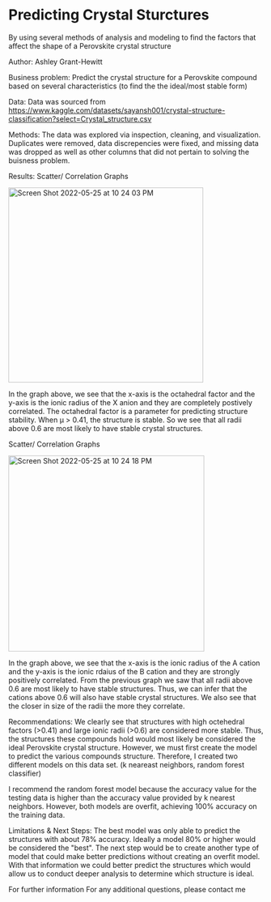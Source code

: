 # Predicting Crystal Sturctures
By using several methods of analysis and modeling to find the factors that affect the shape of a Perovskite crystal structure

Author: Ashley Grant-Hewitt

Business problem: Predict the crystal structure for a Perovskite compound based on several characteristics (to find the the ideal/most stable form)

Data: Data was sourced from https://www.kaggle.com/datasets/sayansh001/crystal-structure-classification?select=Crystal_structure.csv

Methods: The data was explored via inspection, cleaning, and visualization. Duplicates were removed, data discrepencies were fixed, and missing data was dropped as well as other columns that did not pertain to solving the buisness problem.

Results: Scatter/ Correlation Graphs

<img width="385" alt="Screen Shot 2022-05-25 at 10 24 03 PM" src="https://user-images.githubusercontent.com/96153312/170402794-c25ef94e-047c-4f3d-998f-bf2ff3fffd05.png">


In the graph above, we see that the x-axis is the octahedral factor and the y-axis is the ionic radius of the X anion and they are completely postively correlated. The octahedral factor is a parameter for predicting structure stability. When μ > 0.41, the structure is stable. So we see that all radii above 0.6 are most likely to have stable crystal structures.

Scatter/ Correlation Graphs

<img width="387" alt="Screen Shot 2022-05-25 at 10 24 18 PM" src="https://user-images.githubusercontent.com/96153312/170402835-1ae9564b-e7ab-4722-abf1-2de5e237b31e.png">


In the graph above, we see that the x-axis is the ionic radius of the A cation and the y-axis is the ionic rdaius of the B cation and they are strongly positively correlated. From the previous graph we saw that all radii above 0.6 are most likely to have stable structures. Thus, we can infer that the cations above 0.6 will also have stable crystal structures. We also see that the closer in size of the radii the more they correlate.

Recommendations: We clearly see that structures with high octehedral factors (>0.41) and large ionic radii (>0.6) are considered more stable. Thus, the structures these compounds hold would most likely be considered the ideal Perovskite crystal structure. However, we must first create the model to predict the various compounds structure. Therefore, I created two different models on this data set. (k neareast neighbors, random forest classifier)

I recommend the random forest model because the accuracy value for the testing data is higher than the accuracy value provided by k nearest neighbors. However, both models are overfit, achieving 100% accuracy on the training data.  

Limitations & Next Steps: The best model was only able to predict the structures with about 78% accuracy. Ideally a model 80% or higher would be considered the "best". The next step would be to create another type of model that could make better predictions without creating an overfit model. With that information we could better predict the structures which would allow us to conduct deeper analysis to determine which structure is ideal. 

For further information For any additional questions, please contact me

